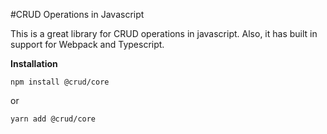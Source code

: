 #CRUD Operations in Javascript

<p>
This is a great library for CRUD operations in javascript. Also, it has built in support for Webpack and Typescript.
</p>

<strong>Installation</strong>

`npm install @crud/core`

or

`yarn add @crud/core`
